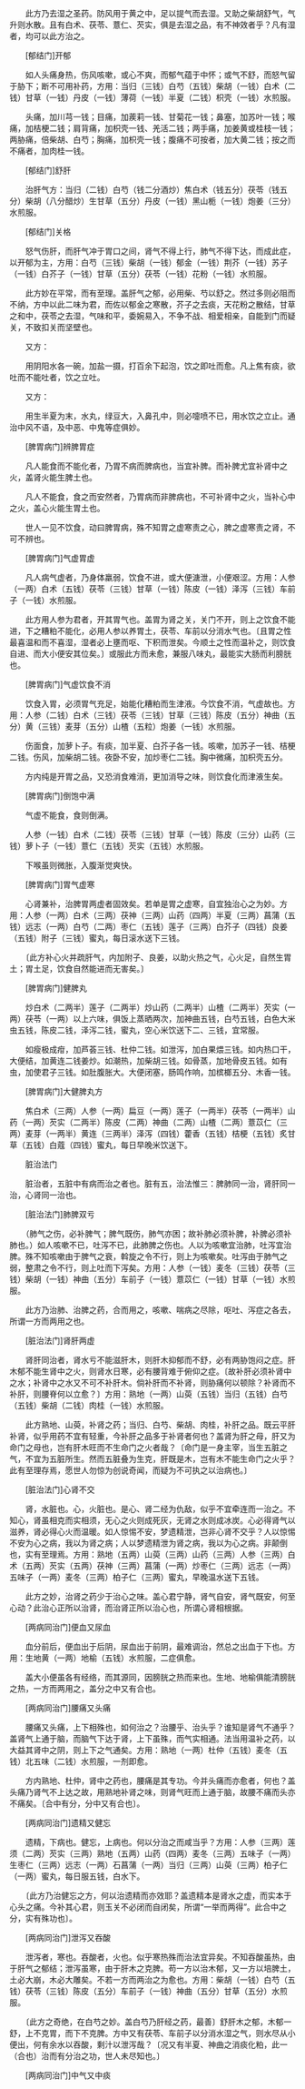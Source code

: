 <!-- { "loadSidebar": true } -->
　　此方乃去湿之圣药。防风用于黄之中，足以提气而去湿。又助之柴胡舒气，气升则水散。且有白术、茯苓、薏仁、芡实，俱是去湿之品，有不神效者乎？凡有湿者，均可以此方治之。

　　[郁结门]开郁

　　如人头痛身热，伤风咳嗽，或心不爽，而郁气蕴于中怀；或气不舒，而怒气留于胁下；断不可用补药，方用：当归（三钱）白芍（五钱）柴胡（一钱）白术（二钱）甘草（一钱）丹皮（一钱）薄荷（一钱）半夏（二钱）枳壳（一钱）水煎服。

　　头痛，加川芎一钱；目痛，加蒺莉一钱、甘菊花一钱；鼻塞，加苏叶一钱；喉痛，加桔梗二钱；肩背痛，加枳壳一钱、羌活二钱；两手痛，加姜黄或桂枝一钱；两胁痛，倍柴胡、白芍；胸痛，加枳壳一钱；腹痛不可按者，加大黄二钱；按之而不痛者，加肉桂一钱。

　　[郁结门]舒肝

　　治肝气方：当归（二钱）白芍（钱二分酒炒）焦白术（钱五分）茯苓（钱五分）柴胡（八分醋炒）生甘草（五分）丹皮（一钱）黑山栀（一钱）炮姜（三分）水煎服。

　　[郁结门]关格

　　怒气伤肝，而肝气冲于胃口之间，肾气不得上行，肺气不得下达，而成此症，以开郁为主，方用：白芍（三钱）柴胡（一钱）郁金（一钱）荆芥（一钱）苏子（一钱）白芥子（一钱）甘草（五分）茯苓（一钱）花粉（一钱）水煎服。

　　此方妙在平常，而有至理。盖肝气之郁，必用柴、芍以舒之。然过多则必阻而不纳，方中以此二味为君，而佐以郁金之寒散，芥子之去痰，天花粉之散结，甘草之和中，茯苓之去湿，气味和平，委婉易入，不争不战、相爱相亲，自能到门而疑关，不致扣关而坚壁也。

　　又方：

　　用阴阳水各一碗，加盐一摄，打百余下起泡，饮之即吐而愈。凡上焦有痰，欲吐而不能吐者，饮之立吐。

　　又方：

　　用生半夏为末，水丸，绿豆大，入鼻孔中，则必嚏喷不已，用水饮之立止。通治中风不语，及中恶、中鬼等症俱妙。

　　[脾胃病门]辨脾胃症

　　凡人能食而不能化者，乃胃不病而脾病也，当宜补脾。而补脾尤宜补肾中之火，盖肾火能生脾土也。

　　凡人不能食，食之而安然者，乃胃病而非脾病也，不可补肾中之火，当补心中之火，盖心火能生胃土也。

　　世人一见不饮食，动曰脾胃病，殊不知胃之虚寒责之心，脾之虚寒责之肾，不可不辨也。

　　[脾胃病门]气虚胃虚

　　凡人病气虚者，乃身体羸弱，饮食不进，或大便溏泄，小便艰涩。方用：人参（一两）白术（五钱）茯苓（三钱）甘草（一钱）陈皮（一钱）泽泻（三钱）车前子（一钱）水煎服。

　　此方用人参为君者，开其胃气也。盖胃为肾之关，关门不开，则上之饮食不能进，下之糟粕不能化，必用人参以养胃土，茯苓、车前以分消水气也。〔且胃之性最喜温和而不喜湿，湿者必上壅而呕、下积而泄矣。今顺土之性而温补之，则饮食自进、而大小便安其位矣。〕或服此方而未愈，兼服八味丸，最能实大肠而利膀胱也。

　　[脾胃病门]气虚饮食不消

　　饮食入胃，必须胃气充足，始能化糟粕而生津液。今饮食不消，气虚故也。方用：人参（二钱）白术（三钱）茯苓（三钱）甘草（三钱）陈皮（五分）神曲（五分）黄（三钱）麦芽（五分）山楂（五粒）炮姜（一钱）水煎服。

　　伤面食，加萝卜子。有痰，加半夏、白芥子各一钱。咳嗽，加苏子一钱、桔梗二钱。伤风，加柴胡二钱。夜卧不安，加炒枣仁二钱。胸中微痛，加枳壳五分。

　　方内纯是开胃之品，又恐消食难消，更加消导之味，则饮食化而津液生矣。

　　[脾胃病门]倒饱中满

　　气虚不能食，食则倒满。

　　人参（一钱）白术（二钱）茯苓（三钱）甘草（一钱）陈皮（三分）山药（三钱）萝卜子（一钱）薏仁（五钱）芡实（五钱）水煎服。

　　下喉虽则微胀，入腹渐觉爽快。

　　[脾胃病门]胃气虚寒

　　心肾兼补，治脾胃两虚者固效矣。若单是胃之虚寒，自宜独治心之为妙。方用：人参（一两）白术（三两）茯神（三两）山药（四两）半夏（三两）菖蒲（五钱）远志（一两）白芍（二两）枣仁（五钱）莲子（三两）白芥子（四钱）良姜（五钱）附子（三钱）蜜丸，每日滚水送下三钱。

　　〔此方补心火并疏肝气，内加附子、良姜，以助火热之气，心火足，自然生胃土；胃土足，饮食自然能进而无害矣。〕

　　[脾胃病门]健脾丸

　　炒白术（二两半）莲子（二两半）炒山药（二两半）山楂（二两半）芡实（一两）茯苓（一两）以上六味，俱饭上蒸晒两次，加神曲五钱，白芍五钱，白色大米虫五钱，陈皮二钱，泽泻二钱，蜜丸，空心米饮送下二、三钱，宜常服。

　　如瘦极成疳，加芦荟三钱、杜仲二钱。如泄泻，加白果煨三钱。如内热口干，大便结，加黄连二钱姜炒。如潮热，加柴胡三钱。如骨蒸，加地骨皮五钱。如有虫，加使君子三钱。如肚腹胀大。大便闭塞，肠鸣作响，加槟榔五分、木香一钱。

　　[脾胃病门]大健脾丸方

　　焦白术（三两）人参（一两）扁豆（一两）莲子（一两半）茯苓（一两半）山药（一两）芡实（二两半）陈皮（二两）神曲（二两）山楂（二两）薏苡仁（三两）麦芽（一两半）黄连（三两半）泽泻（四钱）藿香（五钱）桔梗（五钱）炙甘草（五钱）白蔻（四钱）蜜丸，每日早晚米饮送下。

　　脏治法门

　　脏治者，五脏中有病而治之者也。脏有五，治法惟三：脾肺同一治，肾肝同一治，心肾同一治也。

　　[脏治法门]肺脾双亏

　　（肺气之伤，必补脾气；脾气既伤，肺气亦困；故补肺必须补脾，补脾必须补肺也。）如人咳嗽不已，吐泻不已，此肺脾之伤也。人以为咳嗽宜治肺，吐泻宜治脾。殊不知咳嗽由于脾气之衰，斡旋之令不行，则上为咳嗽矣。吐泻由于肺气之弱，整肃之令不行，则上吐而下泻矣。方用：人参（一钱）麦冬（三钱）茯苓（三钱）柴胡（一钱）神曲（五分）车前子（一钱）薏苡仁（一钱）甘草（一钱）水煎服。

　　此方乃治肺、治脾之药，合而用之，咳嗽、喘病之尽除，呕吐、泻症之各去，所谓一方而两用之也。

　　[脏治法门]肾肝两虚

　　肾肝同治者，肾水亏不能滋肝木，则肝木抑郁而不舒，必有两胁饱闷之症。肝木郁不能生肾中之火，则肾水日寒，必有腰背难于俯仰之症。〔故补肝必须补肾中之水；补肾中之水又不可不补肝木。倘补肝而不补肾，则胁痛何以顿除？补肾而不补肝，则腰脊何以立愈？〕方用：熟地（一两）山萸（五钱）当归（五钱）白芍（五钱）柴胡（二钱）肉桂（一钱）水煎服。

　　此方熟地、山萸，补肾之药；当归、白芍、柴胡、肉桂，补肝之品。既云平肝补肾，似乎用药不宜有轻重，今补肝之品多于补肾者何也？盖肾为肝之母，肝又为命门之母也，岂有肝木旺而不生命门之火者哉？〔命门是一身主宰，当生五脏之气，不宜为五脏所生。然而五脏叠为生克，肝既是木，岂有木不能生命门之火乎？此有至理存焉，愿世人勿惊为创说奇闻，而疑为不可执之以治病也。〕

　　[脏治法门]心肾不交

　　肾，水脏也。心，火脏也。是心、肾二经为仇敌，似乎不宜牵连而一治之。不知心，肾虽相克而实相须，无心之火则成死灰，无肾之水则成冰炭。心必得肾气以滋养，肾必得心火而温暖。如人惊惕不安，梦遗精泄，岂非心肾不交乎？人以惊惕不安为心之病，我以为肾之病；人以梦遗精泄为肾之病，我以为心之病。非颠倒也，实有至理焉。方用：熟地（五两）山萸（三两）山药（三两）人参（三两）白术（五两）芡实（五两）茯神（三两）菖蒲（一两）炒枣仁（三两）远志（一两）五味子（一两）麦冬（三两）柏子仁（三两）蜜丸，早晚温水送下五钱。

　　此方之妙，治肾之药少于治心之味。盖心君宁静，肾气自安，肾气既安，何至心动？此治心正所以治肾，而治肾正所以治心也，所谓心肾相根据。

　　[两病同治门]便血又尿血

　　血分前后，便血出于后阴，尿血出于前阴，最难调治，然总之出血于下也。方用：生地黄（一两）地榆（五钱）水煎服，二症俱愈。

　　盖大小便虽各有经络，而其源同，因膀胱之热而来也。生地、地榆俱能清膀胱之热，一方而两用之，盖分之中又有合也。

　　[两病同治门]腰痛又头痛

　　腰痛又头痛，上下相殊也，如何治之？治腰乎、治头乎？谁知是肾气不通乎？盖肾气上通于脑，而脑气下达于肾，上下虽殊，而气实相通。法当用温补之药，以大益其肾中之阴，则上下之气通矣。方用：熟地（一两）杜仲（五钱）麦冬（五钱）北五味（二钱）水煎服，一剂即愈。

　　方内熟地、杜仲，肾中之药也，腰痛是其专功。今并头痛而亦愈者，何也？盖头痛乃肾气不上达之故，用熟地补肾之味，则肾气旺而上通于脑，故腰不痛而头亦不痛矣。〔合中有分，分中又有合也〕。

　　[两病同治门]遗精又健忘

　　遗精，下病也。健忘，上病也。何以分治之而咸当乎？方用：人参（三两）莲须（二两）芡实（三两）熟地（五两）山药（四两）麦冬（三两）五味子（一两）生枣仁（三两）远志（一两）石菖蒲（一两）当归（三两）山萸（三两）柏子仁（一两）蜜丸，每日服五钱，白水下。

　　〔此方乃治健忘之方，何以治遗精而亦效耶？盖遗精本是肾水之虚，而实本于心头之痛。今补其心君，则玉关不必闭而自闭矣，所谓“一举而两得”。此合中之分，实有殊功也〕。

　　[两病同治门]泄泻又吞酸

　　泄泻者，寒也。吞酸者，火也。似乎寒热殊而治法宜异矣。不知吞酸虽热，由于肝气之郁结；泄泻虽寒，由于肝木之克脾。苟一方以治木郁，又一方以培脾土，土必大崩，木必大雕矣。不若一方而两治之为愈也。方用：柴胡（一钱）白芍（五钱）茯苓（三钱）陈皮（五分）车前子（一钱）神曲（五分）甘草（五分）水煎服。

　　〔此方之奇绝，在白芍之妙。盖白芍乃肝经之药，最善〕舒肝木之郁，木郁一舒，上不克胃，而下不克脾。方中又有茯苓、车前子以分消水湿之气，则水尽从小便出，何有余水以吞酸，剩汁以泄泻哉？〔况又有半夏、神曲之消痰化粕，此一（合也）治而有分治之功，世人未尽知也。〕

　　[两病同治门]中气又中痰

